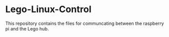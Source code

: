 # Lego-Linux-Control

This repository contains the files for communcating between the raspberry pi and the Lego hub.
